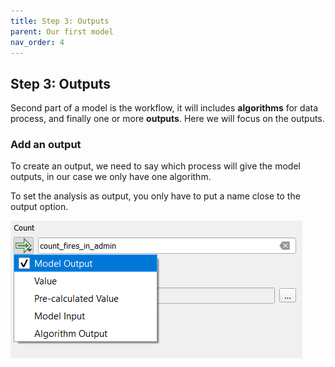```yaml
---
title: Step 3: Outputs
parent: Our first model
nav_order: 4
---
```


## Step 3: Outputs

Second part of a model is the workflow, it will includes **algorithms** for data process, and finally one or more **outputs**. Here we will focus on the outputs.

### **Add an output**

To create an output, we need to say which process will give the model outputs, in our case we only have one algorithm.

To set the analysis as output, you only have to put a name close to the output option.

![image](/assets/images/3_4_a_algorithm_parameter.png)

